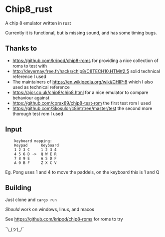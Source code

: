 # Chip8_rust

A chip 8 emulator written in rust

Currently it is functional, but is missing sound, and has some timing bugs.

## Thanks to
- https://github.com/kripod/chip8-roms for providing a nice collection of roms to test with
- http://devernay.free.fr/hacks/chip8/C8TECH10.HTM#2.5 solid technical reference I used
- The maintainers of https://en.wikipedia.org/wiki/CHIP-8 which I also used as technical reference
- https://ajor.co.uk/chip8/chip8.html for a nice emulator to compare behaviour against
- https://github.com/corax89/chip8-test-rom the first test rom I used
- https://github.com/Skosulor/c8int/tree/master/test the second more thorough test rom I used

## Input
```
    keyboard mapping:
    Keypad      Keyboard
    1 2 3 C     1 2 3 4
    4 5 6 D ->  Q W E R
    7 8 9 E     A S D F
    A 0 B F     Z X C V
 ```
 Eg. Pong uses 1 and 4 to move the paddels, on the keyboard this is 1 and Q

## Building

Just clone and `cargo run`

*Should* work on windows, linux, and macos

See https://github.com/kripod/chip8-roms for roms to try

¯\\\_(ツ)_/¯


